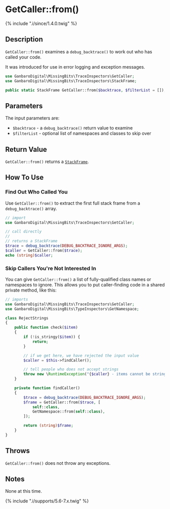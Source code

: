 # GetCaller::from()

{% include ".i/since/1.4.0.twig" %}

## Description

`GetCaller::from()` examines a `debug_backtrace()` to work out who has called your code.

It was introduced for use in error logging and exception messages.

```php
use GanbaroDigital\MissingBits\TraceInspectors\GetCaller;
use GanbaroDigital\MissingBits\TraceInspectors\StackFrame;

public static StackFrame GetCaller::from($backtrace, $filterList = []);
```

## Parameters

The input parameters are:

* `$backtrace` - a `debug_backtrace()` return value to examine
* `$filterList` - optional list of namespaces and classes to skip over

## Return Value

`GetCaller::from()` returns a [`StackFrame`](StackFrame.class.html).

## How To Use

### Find Out Who Called You

Use `GetCaller::from()` to extract the first full stack frame from a `debug_backtrace()` array.

```php
// import
use GanbaroDigital\MissingBits\TraceInspectors\GetCaller;

// call directly
//
// returns a StackFrame
$trace = debug_backtrace(DEBUG_BACKTRACE_IGNORE_ARGS);
$caller = GetCaller::from($trace);
echo (string)$caller;
```

### Skip Callers You're Not Interested In

You can give `GetCaller::from()` a list of fully-qualified class names or namespaces to ignore. This allows you to put caller-finding code in a shared private method, like this:

```php
// imports
use GanbaroDigital\MissingBits\TraceInspectors\GetCaller;
use GanbaroDigital\MissingBits\TypeInspectors\GetNamespace;

class RejectStrings
{
    public function check($item)
    {
        if (!is_stringy($item)) {
            return;
        }

        // if we get here, we have rejected the input value
        $caller = $this->findCaller();

        // tell people who does not accept strings
        throw new \RuntimeException("{$caller} - items cannot be strings");
    }

    private function findCaller()
    {
        $trace = debug_backtrace(DEBUG_BACKTRACE_IGNORE_ARGS);
        $frame = GetCaller::from($trace, [
            self::class,
            GetNamespace::from(self::class),
        ]);

        return (string)$frame;
    }
}
```

## Throws

`GetCaller::from()` does not throw any exceptions.

## Notes

None at this time.

{% include ".i/supports/5.6-7.x.twig" %}
